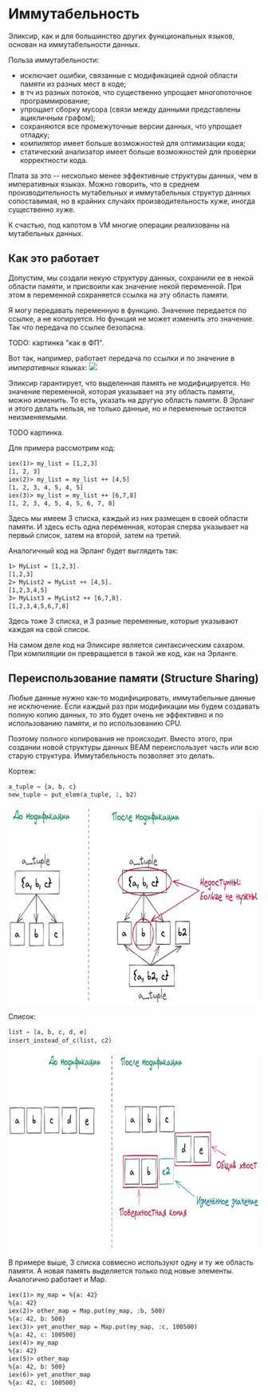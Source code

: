 # Иммутабельность

Эликсир, как и для большинство других функциональных языков, основан на иммутабельности данных.

Польза иммутабельности:
- исключает ошибки, связанные с модификацией одной области памяти из разных мест в коде;
- в тч из разных потоков, что существенно упрощает многопоточное программирование;
- упрощает сборку мусора (связи между данными представлены ацикличным графом);
- сохраняются все промежуточные версии данных, что упрощает отладку;
- компилятор имеет больше возможностей для оптимизации кода;
- статический анализатор имеет больше возможностей для проверки корректности кода.

Плата за это -- несколько менее эффективные структуры данных, чем в императивных языках. Можно говорить, что в среднем производительность мутабельных и иммутабельных структур данных сопоставимая, но в крайних случаях производительность хуже, иногда существенно хуже.

К счастью, под капотом в VM многие операции реализованы на мутабельных данных.


## Как это работает

Допустим, мы создали некую структуру данных, сохранили ее в некой области памяти, и присвоили как значение некой переменной. При этом в переменной сохраняется ссылка на эту область памяти.

Я могу передавать переменную в функцию. Значение передается по ссылке, а не копируется. Но функция не может изменить это значение. Так что передача по ссылке безопасна.

TODO: картинка "как в ФП".

Вот так, например, работает передача по ссылки и по значение в _императивных_ языках:
![](https://miro.medium.com/max/1000/0*MedRs5ElYs6i8mqH.gif)

Эликсир гарантирует, что выделенная память не модифицируется. Но значение переменной, которая указывает на эту область памяти, можно изменить. То есть, указать на другую область памяти. В Эрланг и этого делать нельзя, не только данные, но и переменные остаются неизменяемыми.

TODO картинка.

Для примера рассмотрим код:

```
iex(1)> my_list = [1,2,3]
[1, 2, 3]
iex(2)> my_list = my_list ++ [4,5]
[1, 2, 3, 4, 5, 4, 5]
iex(3)> my_list = my_list ++ [6,7,8]
[1, 2, 3, 4, 5, 4, 5, 6, 7, 8]
```

Здесь мы имеем 3 списка, каждый из них размещен в своей области памяти. И здесь есть одна переменная, которая сперва указывает на первый список, затем на второй, затем на третий.

Аналогичный код на Эрланг будет выглядеть так:
```
1> MyList = [1,2,3].
[1,2,3]
2> MyList2 = MyList ++ [4,5].
[1,2,3,4,5]
3> MyList3 = MyList2 ++ [6,7,8].
[1,2,3,4,5,6,7,8]
```
Здесь тоже 3 списка, и 3 разные переменные, которые указывают каждая на свой список.

На самом деле код на Эликсире является синтаксическим сахаром. При компиляции он превращается в такой же код, как на Эрланге.


## Переиспользование памяти (Structure Sharing)

Любые данные нужно как-то модифицировать, иммутабельные данные не исключение. Если каждый раз при модификации мы будем создавать полную копию данных, то это будет очень не эффективно и по использованию памяти, и по использованию CPU.

Поэтому полного копирования не происходит. Вместо этого, при создании новой структуры данных BEAM переиспользует часть или всю старую структура. Иммутабельность позволяет это делать.

<!-- TODO: У Саши Журича взять картинки, как работает structure sharing для tuple и list.
page 38. -->

Кортеж:
```elixir
a_tuple = {a, b, c}
new_tuple = put_elem(a_tuple, 1, b2)
```
<img src="./imgs/tuple2.png" height="400px" align="center">

Список: 
```elixir
list = [a, b, c, d, e]
insert_instead_of_c(list, c2)
```
<img src="./imgs/list.png" height="400px" align="center">

В примере выше, 3 списка совмесно используют одну и ту же область памяти. А новая память выделяется только под новые элементы. Аналогично работает и Map.

```
iex(1)> my_map = %{a: 42}
%{a: 42}
iex(2)> other_map = Map.put(my_map, :b, 500)
%{a: 42, b: 500}
iex(3)> yet_another_map = Map.put(my_map, :c, 100500)
%{a: 42, c: 100500}
iex(4)> my_map
%{a: 42}
iex(5)> other_map
%{a: 42, b: 500}
iex(6)> yet_another_map
%{a: 42, c: 100500}
```
